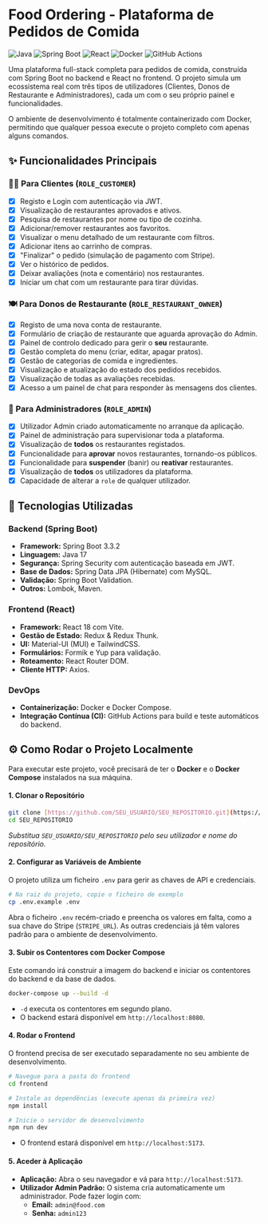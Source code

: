 # Food Ordering - Plataforma de Pedidos de Comida

![Java](https://img.shields.io/badge/Java-17-blue)
![Spring Boot](https://img.shields.io/badge/Spring_Boot-3.3.2-brightgreen)
![React](https://img.shields.io/badge/React-18-blueviolet)
![Docker](https://img.shields.io/badge/Docker-Compose-blue)
![GitHub Actions](https://img.shields.io/github/actions/workflow/status/SEU_USUARIO/SEU_REPOSITORIO/ci-backend.yml?branch=main)

Uma plataforma full-stack completa para pedidos de comida, construída com Spring Boot no backend e React no frontend. O projeto simula um ecossistema real com três tipos de utilizadores (Clientes, Donos de Restaurante e Administradores), cada um com o seu próprio painel e funcionalidades.

O ambiente de desenvolvimento é totalmente containerizado com Docker, permitindo que qualquer pessoa execute o projeto completo com apenas alguns comandos.

## ✨ Funcionalidades Principais

### 👨‍🍳 Para Clientes (`ROLE_CUSTOMER`)

- [x] Registo e Login com autenticação via JWT.
- [x] Visualização de restaurantes aprovados e ativos.
- [x] Pesquisa de restaurantes por nome ou tipo de cozinha.
- [x] Adicionar/remover restaurantes aos favoritos.
- [x] Visualizar o menu detalhado de um restaurante com filtros.
- [x] Adicionar itens ao carrinho de compras.
- [x] "Finalizar" o pedido (simulação de pagamento com Stripe).
- [x] Ver o histórico de pedidos.
- [x] Deixar avaliações (nota e comentário) nos restaurantes.
- [x] Iniciar um chat com um restaurante para tirar dúvidas.

### 🍽️ Para Donos de Restaurante (`ROLE_RESTAURANT_OWNER`)

- [x] Registo de uma nova conta de restaurante.
- [x] Formulário de criação de restaurante que aguarda aprovação do Admin.
- [x] Painel de controlo dedicado para gerir o **seu** restaurante.
- [x] Gestão completa do menu (criar, editar, apagar pratos).
- [x] Gestão de categorias de comida e ingredientes.
- [x] Visualização e atualização do estado dos pedidos recebidos.
- [x] Visualização de todas as avaliações recebidas.
- [x] Acesso a um painel de chat para responder às mensagens dos clientes.

### 👑 Para Administradores (`ROLE_ADMIN`)

- [x] Utilizador Admin criado automaticamente no arranque da aplicação.
- [x] Painel de administração para supervisionar toda a plataforma.
- [x] Visualização de **todos** os restaurantes registados.
- [x] Funcionalidade para **aprovar** novos restaurantes, tornando-os públicos.
- [x] Funcionalidade para **suspender** (banir) ou **reativar** restaurantes.
- [x] Visualização de **todos** os utilizadores da plataforma.
- [x] Capacidade de alterar a `role` de qualquer utilizador.

## 🚀 Tecnologias Utilizadas

### Backend (Spring Boot)

- **Framework:** Spring Boot 3.3.2
- **Linguagem:** Java 17
- **Segurança:** Spring Security com autenticação baseada em JWT.
- **Base de Dados:** Spring Data JPA (Hibernate) com MySQL.
- **Validação:** Spring Boot Validation.
- **Outros:** Lombok, Maven.

### Frontend (React)

- **Framework:** React 18 com Vite.
- **Gestão de Estado:** Redux & Redux Thunk.
- **UI:** Material-UI (MUI) e TailwindCSS.
- **Formulários:** Formik e Yup para validação.
- **Roteamento:** React Router DOM.
- **Cliente HTTP:** Axios.

### DevOps

- **Containerização:** Docker e Docker Compose.
- **Integração Contínua (CI):** GitHub Actions para build e teste automáticos do backend.

## ⚙️ Como Rodar o Projeto Localmente

Para executar este projeto, você precisará de ter o **Docker** e o **Docker Compose** instalados na sua máquina.

#### 1. Clonar o Repositório

```bash
git clone [https://github.com/SEU_USUARIO/SEU_REPOSITORIO.git](https://github.com/SEU_USUARIO/SEU_REPOSITORIO.git)
cd SEU_REPOSITORIO
```

_Substitua `SEU_USUARIO/SEU_REPOSITORIO` pelo seu utilizador e nome do repositório._

#### 2. Configurar as Variáveis de Ambiente

O projeto utiliza um ficheiro `.env` para gerir as chaves de API e credenciais.

```bash
# Na raiz do projeto, copie o ficheiro de exemplo
cp .env.example .env
```

Abra o ficheiro `.env` recém-criado e preencha os valores em falta, como a sua chave do Stripe (`STRIPE_URL`). As outras credenciais já têm valores padrão para o ambiente de desenvolvimento.

#### 3. Subir os Contentores com Docker Compose

Este comando irá construir a imagem do backend e iniciar os contentores do backend e da base de dados.

```bash
docker-compose up --build -d
```

- `-d` executa os contentores em segundo plano.
- O backend estará disponível em `http://localhost:8080`.

#### 4. Rodar o Frontend

O frontend precisa de ser executado separadamente no seu ambiente de desenvolvimento.

```bash
# Navegue para a pasta do frontend
cd frontend

# Instale as dependências (execute apenas da primeira vez)
npm install

# Inicie o servidor de desenvolvimento
npm run dev
```

- O frontend estará disponível em `http://localhost:5173`.

#### 5. Aceder à Aplicação

- **Aplicação:** Abra o seu navegador e vá para `http://localhost:5173`.
- **Utilizador Admin Padrão:** O sistema cria automaticamente um administrador. Pode fazer login com:
  - **Email:** `admin@food.com`
  - **Senha:** `admin123`
